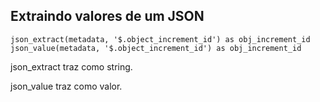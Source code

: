 ## Extraindo valores de um JSON

```
json_extract(metadata, '$.object_increment_id') as obj_increment_id
json_value(metadata, '$.object_increment_id') as obj_increment_id
```

json_extract traz como string.

json_value traz como valor.